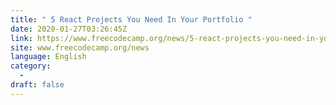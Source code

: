 ```yaml
---
title: " 5 React Projects You Need In Your Portfolio "
date: 2020-01-27T03:26:45Z
link: https://www.freecodecamp.org/news/5-react-projects-you-need-in-your-portfolio/?utm_medium=RSS&utm_source=news.12bit.vn
site: www.freecodecamp.org/news
language: English
category:
  -   
draft: false
---
```

